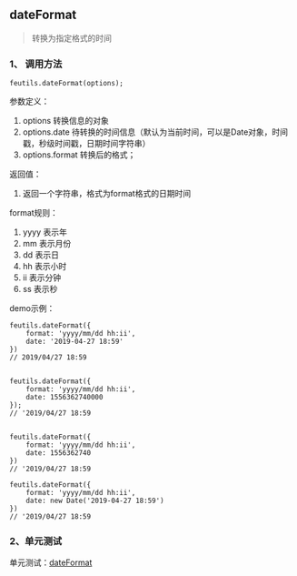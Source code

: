 ## dateFormat

> 转换为指定格式的时间

### 1、 调用方法

```
feutils.dateFormat(options);
```

参数定义：
1. options 转换信息的对象
2. options.date 待转换的时间信息（默认为当前时间，可以是Date对象，时间戳，秒级时间戳，日期时间字符串）
3. options.format 转换后的格式；

返回值：
1. 返回一个字符串，格式为format格式的日期时间

format规则：
1. yyyy 表示年
2. mm 表示月份
3. dd 表示日
4. hh 表示小时
5. ii 表示分钟
6. ss 表示秒

demo示例：

```
feutils.dateFormat({
	format: 'yyyy/mm/dd hh:ii',
	date: '2019-04-27 18:59'
})
// 2019/04/27 18:59


feutils.dateFormat({
	format: 'yyyy/mm/dd hh:ii',
	date: 1556362740000
});
// '2019/04/27 18:59


feutils.dateFormat({
	format: 'yyyy/mm/dd hh:ii',
	date: 1556362740
})
// '2019/04/27 18:59

feutils.dateFormat({
	format: 'yyyy/mm/dd hh:ii',
	date: new Date('2019-04-27 18:59')
})
// '2019/04/27 18:59

```

### 2、单元测试

单元测试：[dateFormat](http://www.zhangyunling.com/study/feutils/#dateFormat)